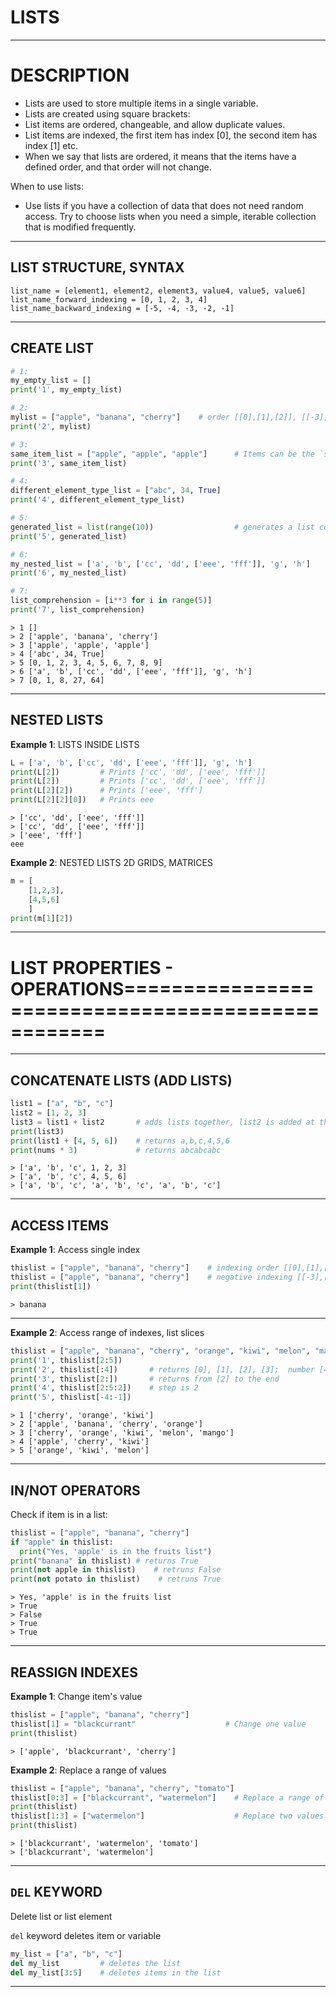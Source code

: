 # LISTS


---


# DESCRIPTION
- Lists are used to store multiple items in a single variable.
- Lists are created using square brackets:
- List items are ordered, changeable, and allow duplicate values.
- List items are indexed, the first item has index [0], the second item has index [1] etc.
- When we say that lists are ordered, it means that the items have a defined order, and that order will not change.

When to use lists:
- Use lists if you have a collection of data that does not need random access. Try to choose lists when you need a simple, iterable collection that is modified frequently.


---


## LIST STRUCTURE, SYNTAX
```
list_name = [element1, element2, element3, value4, value5, value6]
list_name_forward_indexing = [0, 1, 2, 3, 4]
list_name_backward_indexing = [-5, -4, -3, -2, -1]
```


---


## CREATE LIST
```python
# 1:
my_empty_list = []
print('1', my_empty_list)

# 2:
mylist = ["apple", "banana", "cherry"]    # order [[0],[1],[2]], [[-3],[-2],[-1]]
print('2', mylist)

# 3:
same_item_list = ["apple", "apple", "apple"]      # Items can be the `same`
print('3', same_item_list)

# 4:
different_element_type_list = ["abc", 34, True]
print('4', different_element_type_list)

# 5:
generated_list = list(range(10))                  # generates a list containing all of the integers, 0 to 9.
print('5', generated_list)

# 6:
my_nested_list = ['a', 'b', ['cc', 'dd', ['eee', 'fff']], 'g', 'h']
print('6', my_nested_list)

# 7:
list_comprehension = [i**3 for i in range(5)]
print('7', list_comprehension)
```
```
> 1 []
> 2 ['apple', 'banana', 'cherry']
> 3 ['apple', 'apple', 'apple']
> 4 ['abc', 34, True]
> 5 [0, 1, 2, 3, 4, 5, 6, 7, 8, 9]
> 6 ['a', 'b', ['cc', 'dd', ['eee', 'fff']], 'g', 'h']
> 7 [0, 1, 8, 27, 64]
```


---


## NESTED LISTS
**Example 1**: LISTS INSIDE LISTS
```python
L = ['a', 'b', ['cc', 'dd', ['eee', 'fff']], 'g', 'h']
print(L[2])         # Prints ['cc', 'dd', ['eee', 'fff']]
print(L[2])         # Prints ['cc', 'dd', ['eee', 'fff']]
print(L[2][2])      # Prints ['eee', 'fff']
print(L[2][2][0])   # Prints eee
```
```
> ['cc', 'dd', ['eee', 'fff']]
> ['cc', 'dd', ['eee', 'fff']]
> ['eee', 'fff']
eee
```

**Example 2**: NESTED LISTS 2D GRIDS, MATRICES
```python
m = [
    [1,2,3],
    [4,5,6]
    ]
print(m[1][2])
```


---


# LIST PROPERTIES - OPERATIONS==================================================


---


## CONCATENATE LISTS (ADD LISTS)
```python
list1 = ["a", "b", "c"]
list2 = [1, 2, 3]
list3 = list1 + list2       # adds lists together, list2 is added at the end
print(list3)
print(list1 + [4, 5, 6])    # returns a,b,c,4,5,6
print(nums * 3)             # returns abcabcabc
```
```
> ['a', 'b', 'c', 1, 2, 3]
> ['a', 'b', 'c', 4, 5, 6]
> ['a', 'b', 'c', 'a', 'b', 'c', 'a', 'b', 'c']
```


---


## ACCESS ITEMS
**Example 1**: Access single index
```python
thislist = ["apple", "banana", "cherry"]    # indexing order [[0],[1],[2]]
thislist = ["apple", "banana", "cherry"]    # negative indexing [[-3],[-2],[-1]]
print(thislist[1])
```
```
> banana
```


---

**Example 2**: Access range of indexes, list slices
```python
thislist = ["apple", "banana", "cherry", "orange", "kiwi", "melon", "mango"]    # [0], [1], [2], [3], [4], [5], [6]
print('1', thislist[2:5])
print('2', thislist[:4])       # returns [0], [1], [2], [3];  number [4] is not included
print('3', thislist[2:])       # returns from [2] to the end
print('4', thislist[2:5:2])    # step is 2
print('5', thislist[-4:-1])
```
```
> 1 ['cherry', 'orange', 'kiwi']
> 2 ['apple', 'banana', 'cherry', 'orange']
> 3 ['cherry', 'orange', 'kiwi', 'melon', 'mango']
> 4 ['apple', 'cherry', 'kiwi']
> 5 ['orange', 'kiwi', 'melon']
```


---


## IN/NOT OPERATORS
Check if item is in a list:
```python
thislist = ["apple", "banana", "cherry"]
if "apple" in thislist:
  print("Yes, 'apple' is in the fruits list")
print("banana" in thislist) # returns True
print(not apple in thislist)    # retruns False
print(not potato in thislist)    # retruns True
```
```
> Yes, 'apple' is in the fruits list
> True
> False
> True
> True
```


---


## REASSIGN INDEXES
**Example 1**: Change item's value
```python
thislist = ["apple", "banana", "cherry"]
thislist[1] = "blackcurrant"                    # Change one value
print(thislist)
```
```
> ['apple', 'blackcurrant', 'cherry']
```

**Example 2**: Replace a range of values
```python
thislist = ["apple", "banana", "cherry", "tomato"]
thislist[0:3] = ["blackcurrant", "watermelon"]    # Replace a range of values
print(thislist)
thislist[1:3] = ["watermelon"]                    # Replace two values with only one value
print(thislist)
```
```
> ['blackcurrant', 'watermelon', 'tomato']
> ['blackcurrant', 'watermelon']
```


---


## `DEL` KEYWORD

Delete list or list element

`del` keyword deletes item or variable
```python
my_list = ["a", "b", "c"]
del my_list         # deletes the list
del my_list[3:5]    # deletes items in the list
```


---

